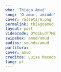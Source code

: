 ```yaml
---
who: 'Thiago Amud'
song: 'O amor, amiúde'
cover: /assets/6.png
permalink: thiagoamud
layout: post
videocode: OYo5EudT7ME
swipebox: amud/amud
audios: sounds/amud 
partitura: 
cover: amud
creditos: Luisa Macedo
lang: pt
---
```

